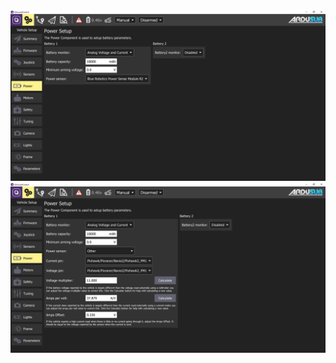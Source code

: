 
<img src="/images/reference/reference-ardusub-power-psmr2.png" class="img-responsive img-center" style="max-height:600px;">

<img src="/images/reference/reference-ardusub-power-other.png" class="img-responsive img-center" style="max-height:600px;">
